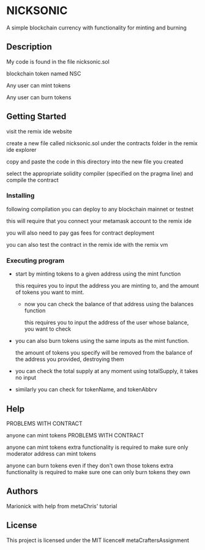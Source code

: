 # NICKSONIC

A simple blockchain currency with functionality for minting and burning

## Description

My code is found in the file nicksonic.sol

blockchain token named NSC

Any user can mint tokens

Any user can burn tokens

## Getting Started

visit the remix ide website

create a new file called nicksonic.sol under the contracts folder in the remix ide explorer

copy and paste the code in this directory into the new file you created

select the appropriate solidity compiler (specified on the pragma line) and compile the contract

### Installing

following compilation you can deploy to any blockchain mainnet or testnet

this will require that you connect your metamask account to the remix ide

you will also need to pay gas fees for contract deployment

you can also test the contract in the remix ide with the remix vm

### Executing program

* start by minting tokens to a given address using the mint function

    this requires you to input the address you are minting to, and the amount of tokens you want to mint.

  * now you can check the balance of that address using the balances function

    this requires you to input the address of the user whose balance, you want to check

* you can also burn tokens  using the same inputs as the mint function.

    the amount of tokens you specify will be removed from the balance of the address you provided, destroying them

* you can check the total supply at any moment using totalSupply, it takes no input

* similarly you can check for tokenName, and tokenAbbrv

## Help

PROBLEMS WITH CONTRACT

anyone can mint tokens
PROBLEMS WITH CONTRACT

anyone can mint tokens
extra functionality is required to make sure only moderator address can mint tokens

anyone can burn tokens even if they don't own those tokens
extra functionality is required to make sure one can only burn tokens they own

## Authors
Marionick
with help from metaChris' tutorial


## License

This project is licensed under the MIT licence# metaCraftersAssignment
